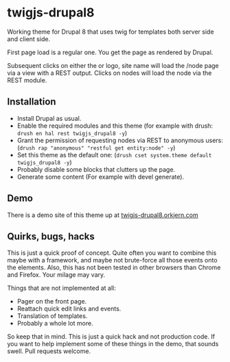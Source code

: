 twigjs-drupal8
==============

Working theme for Drupal 8 that uses twig for templates both server side and client side.

First page load is a regular one. You get the page as rendered by Drupal.

Subsequent clicks on either the or logo, site name will load the /node page via a view with a REST output. Clicks on nodes will load the node via the REST module.

## Installation
- Install Drupal as usual.
- Enable the required modules and this theme (for example with drush: `drush en hal rest twigjs_drupal8 -y`)
- Grant the permission of requesting nodes via REST to anonymous users: (`drush rap "anonymous" "restful get entity:node" -y`)
- Set this theme as the default one: (`drush cset system.theme default twigjs_drupal8 -y`)
- Probably disable some blocks that clutters up the page.
- Generate some content (For example with devel generate).

## Demo
There is a demo site of this theme up at [twigjs-drupal8.orkjern.com](http://twigjs-drupal8.orkjern.com)

## Quirks, bugs, hacks
This is just a quick proof of concept. Quite often you want to combine this maybe with a framework, and maybe not brute-force all those events onto the elements. Also, this has not been tested in other browsers than Chrome and Firefox. Your milage may vary.

Things that are not implemented at all:
- Pager on the front page.
- Reattach quick edit links and events.
- Translation of templates.
- Probably a whole lot more.

So keep that in mind. This is just a quick hack and not production code. If you want to help implement some of these things in the demo, that sounds swell. Pull requests welcome.

